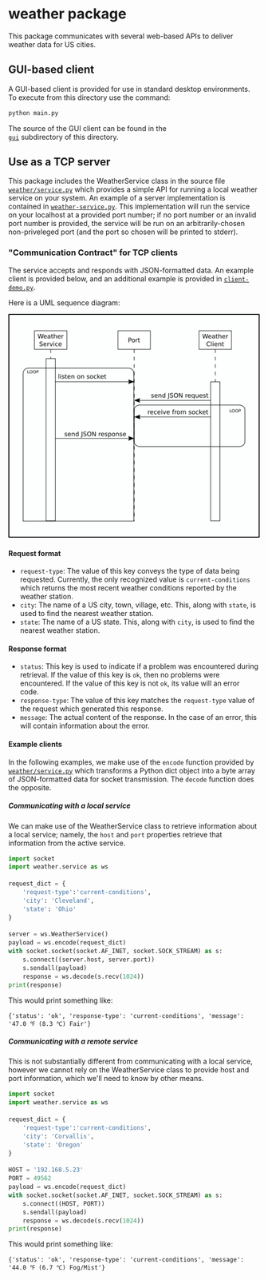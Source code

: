 # weather package

This package communicates with several web-based APIs to deliver
weather data for US cities.

## GUI-based client

A GUI-based client is provided for use in standard desktop
environments. To execute from this directory use the command:

```sh
python main.py
```

The source of the GUI client can be found in the	
[`gui`](./gui/__init__.py) subdirectory of this directory.

## Use as a TCP server

This package includes the WeatherService class in the source file
[`weather/service.py`](./weather/service.py) which provides a simple
API for running a local weather service on your system. An example of
a server implementation is contained in
[`weather-service.py`](./weather-service.py). This implementation will
run the service on your localhost at a provided port number; if no
port number or an invalid port number is provided, the service will be
run on an arbitrarily-chosen non-priveleged port (and the port so
chosen will be printed to stderr).

### "Communication Contract" for TCP clients

The service accepts and responds with JSON-formatted data. An example
client is provided below, and an additional example is provided in
[`client-demo.py`](./client-demo.py).

Here is a UML sequence diagram:

![UML sequence diagram](./uml.png)

#### Request format

* `request-type`: The value of this key conveys the type of data being
  requested. Currently, the only recognized value is
  `current-conditions` which returns the most recent weather
  conditions reported by the weather station.
* `city`: The name of a US city, town, village, etc. This, along with
  `state`, is used to find the nearest weather station.
* `state`: The name of a US state. This, along with `city`, is used to
   find the nearest weather station.

#### Response format

* `status`: This key is used to indicate if a problem was encountered
  during retrieval. If the value of this key is `ok`, then no problems
  were encountered. If the value of this key is not `ok`, its value
  will an error code.
* `response-type`: The value of this key matches the `request-type`
  value of the request which generated this response.
* `message`: The actual content of the response. In the case of an
  error, this will contain information about the error.

#### Example clients

In the following examples, we make use of the `encode` function
provided by [`weather/service.py`](./weather/service.py) which
transforms a Python dict object into a byte array of JSON-formatted
data for socket transmission. The `decode` function does the opposite.

##### Communicating with a local service

We can make use of the WeatherService class to retrieve information
about a local service; namely, the `host` and `port` properties
retrieve that information from the active service.

```python
import socket
import weather.service as ws

request_dict = {
    'request-type':'current-conditions',
    'city': 'Cleveland',
    'state': 'Ohio'
}

server = ws.WeatherService()
payload = ws.encode(request_dict)
with socket.socket(socket.AF_INET, socket.SOCK_STREAM) as s:
    s.connect((server.host, server.port))
    s.sendall(payload)
    response = ws.decode(s.recv(1024))
print(response)
```

This would print something like:

```
{'status': 'ok', 'response-type': 'current-conditions', 'message': '47.0 ℉ (8.3 ℃) Fair'}
```

##### Communicating with a remote service

This is not substantially different from communicating with a local
service, however we cannot rely on the WeatherService class to provide
host and port information, which we'll need to know by other means.

```python
import socket
import weather.service as ws

request_dict = {
    'request-type':'current-conditions',
    'city': 'Corvallis',
    'state': 'Oregon'
}

HOST = '192.168.5.23'
PORT = 49562
payload = ws.encode(request_dict)
with socket.socket(socket.AF_INET, socket.SOCK_STREAM) as s:
    s.connect((HOST, PORT))
    s.sendall(payload)
    response = ws.decode(s.recv(1024))
print(response)
```

This would print something like:

```
{'status': 'ok', 'response-type': 'current-conditions', 'message': '44.0 ℉ (6.7 ℃) Fog/Mist'}
```
